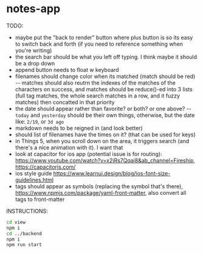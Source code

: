# notes-app

TODO:
- maybe put the "back to render" button where plus button is so its easy to switch back and forth (if you need to reference something when you're writing)
- the search bar should be what you left off typing. I think maybe it should be a drop down
- append button needs to float w keyboard
- filenames should change color when its matched (match should be red) -- matches should also reutrn the indexes of the matches of the characters on success, and matches should be reduce()-ed into 3 lists (full tag matches, the whole search matches in a row, and it fuzzy matches) then concatted in that priority
- the date should appear rather than favorite? or both? or one above? -- `today` and `yesterday` should be their own things, otherwise, but the date like: `2/19`, or `3d ago`
- markdown needs to be reigned in (and look better)
- should list of filenames have the times on it? (that can be used for keys)
- in Things 5, when you scroll down on the area, it triggers search (and there's a nice animation with it). I want that
- look at capacitor for ios app (potential issue is for routing): https://www.youtube.com/watch?v=x2jRs7Qqai8&ab_channel=Fireship, https://capacitorjs.com/
- ios style guide https://www.learnui.design/blog/ios-font-size-guidelines.html
- tags should appear as symbols (replacing the symbol that's there), https://www.npmjs.com/package/yaml-front-matter, also convert all tags to front-matter

INSTRUCTIONS:
```bash
cd view
npm i
cd ../backend
npm i
npm run start
```
